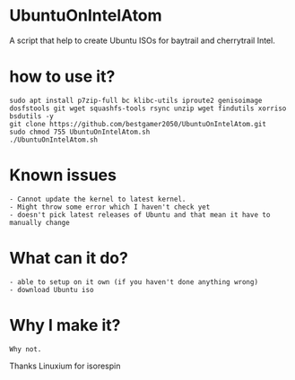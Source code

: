 # UbuntuOnIntelAtom
 A script that help to create Ubuntu ISOs for baytrail and cherrytrail Intel.

# how to use it?
    sudo apt install p7zip-full bc klibc-utils iproute2 genisoimage dosfstools git wget squashfs-tools rsync unzip wget findutils xorriso bsdutils -y
    git clone https://github.com/bestgamer2050/UbuntuOnIntelAtom.git
    sudo chmod 755 UbuntuOnIntelAtom.sh
    ./UbuntuOnIntelAtom.sh
    

# Known issues
    - Cannot update the kernel to latest kernel.
    - Might throw some error which I haven't check yet
    - doesn't pick latest releases of Ubuntu and that mean it have to manually change
    
# What can it do?
    - able to setup on it own (if you haven't done anything wrong)
    - download Ubuntu iso
    
# Why I make it?
    Why not.
    
Thanks Linuxium for isorespin
